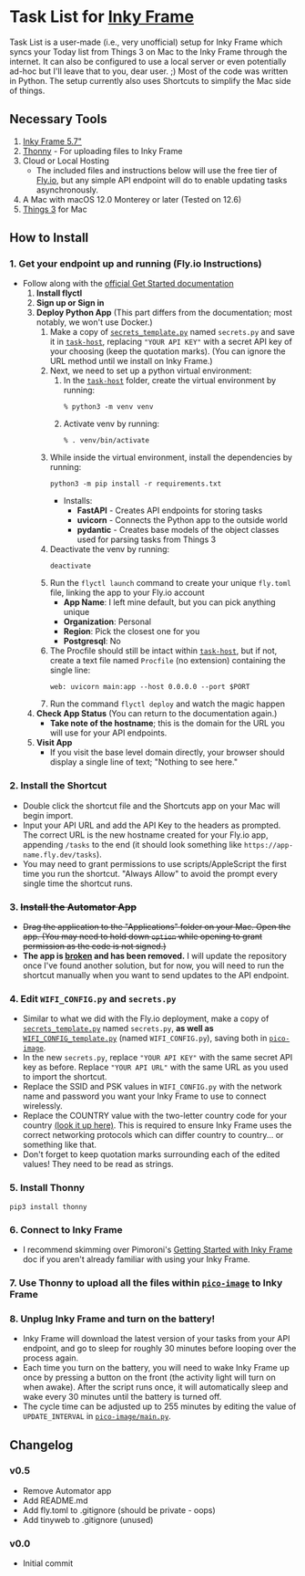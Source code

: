 # Task List for [Inky Frame](https://shop.pimoroni.com/products/inky-frame-5-7)
Task List is a user-made (i.e., very unofficial) setup for Inky Frame which syncs your Today list from Things 3 on Mac to the Inky Frame through the internet. It can also be configured to use a local server or even potentially ad-hoc but I'll leave that to you, dear user. ;) Most of the code was written in Python. The setup currently also uses Shortcuts to simplify the Mac side of things.

## Necessary Tools

1. [Inky Frame 5.7"](https://shop.pimoroni.com/products/inky-frame-5-7)
2. [Thonny]() - For uploading files to Inky Frame
3. Cloud or Local Hosting
	- The included files and instructions below will use the free tier of [Fly.io](https://fly.io/), but any simple API endpoint will do to enable updating tasks asynchronously.
4. A Mac with macOS 12.0 Monterey or later (Tested on 12.6)
5. [Things 3](https://culturedcode.com/things/) for Mac

## How to Install

### 1. Get your endpoint up and running (Fly.io Instructions)
- Follow along with the [official Get Started documentation](https://fly.io/docs/hands-on/)
  1. **Install flyctl**
  2. **Sign up or Sign in**
  3. **Deploy Python App** (This part differs from the documentation; most notably, we won't use Docker.)
     1. Make a copy of [`secrets_template.py`](/secrets_template.py) named `secrets.py` and save it in [`task-host`](/task-host), replacing `"YOUR API KEY"` with a secret API key of your choosing (keep the quotation marks). (You can ignore the URL method until we install on Inky Frame.)
     2. Next, we need to set up a python virtual environment:
        1. In the [`task-host`](/task-host) folder, create the virtual environment by running:
           ```
           % python3 -m venv venv
           ```
        2. Activate venv by running:
           ```
           % . venv/bin/activate
           ```
     3. While inside the virtual environment, install the dependencies by running:
        ```
        python3 -m pip install -r requirements.txt
        ```
        - Installs:
          - **FastAPI** - Creates API endpoints for storing tasks
          - **uvicorn** - Connects the Python app to the outside world
          - **pydantic** - Creates base models of the object classes used for parsing tasks from Things 3
     4. Deactivate the venv by running:
        ```
        deactivate
        ```
     5. Run the `flyctl launch` command to create your unique `fly.toml` file, linking the app to your Fly.io account
        - **App Name**: I left mine default, but you can pick anything unique
        - **Organization**: Personal
        - **Region**: Pick the closest one for you
        - **Postgresql**: No
     6. The Procfile should still be intact within [`task-host`](/task-host), but if not, create a text file named `Procfile` (no extension) containing the single line:
        ```
        web: uvicorn main:app --host 0.0.0.0 --port $PORT
        ```
     7. Run the command `flyctl deploy` and watch the magic happen
  4. **Check App Status** (You can return to the documentation again.)
     - **Take note of the hostname**; this is the domain for the URL you will use for your API endpoints.	
  5. **Visit App**
     - If you visit the base level domain directly, your browser should display a single line of text; "Nothing to see here."

### 2. Install the Shortcut
- Double click the shortcut file and the Shortcuts app on your Mac will begin import.
- Input your API URL and add the API Key to the headers as prompted. The correct URL is the new hostname created for your Fly.io app, appending `/tasks` to the end (it should look something like `https://app-name.fly.dev/tasks`).
- You may need to grant permissions to use scripts/AppleScript the first time you run the shortcut. "Always Allow" to avoid the prompt every single time the shortcut runs.

### 3. ~~Install the Automator App~~
- ~~Drag the application to the "Applications" folder on your Mac. Open the app. (You may need to hold down `option` while opening to grant permission as the code is not signed.)~~
- **The app is [broken](https://github.com/kappanjoe/Inky-Frame-Task-List/issues/1) and has been removed.** I will update the repository once I've found another solution, but for now, you will need to run the shortcut manually when you want to send updates to the API endpoint.

### 4. Edit `WIFI_CONFIG.py` and `secrets.py`
- Similar to what we did with the Fly.io deployment, make a copy of [`secrets_template.py`](/secrets_template.py) named `secrets.py`, **as well as** [`WIFI_CONFIG_template.py`](/secrets_template.py) (named `WIFI_CONFIG.py`), saving both in [`pico-image`](/pico-image).
- In the new `secrets.py`, replace `"YOUR API KEY"` with the same secret API key as before. Replace `"YOUR API URL"` with the same URL as you used to import the shortcut.
- Replace the SSID and PSK values in `WIFI_CONFIG.py` with the network name and password you want your Inky Frame to use to connect wirelessly.
- Replace the COUNTRY value with the two-letter country code for your country [(look it up here)](https://en.wikipedia.org/wiki/ISO_3166-1_alpha-2). This is required to ensure Inky Frame uses the correct networking protocols which can differ country to country... or something like that.
- Don't forget to keep quotation marks surrounding each of the edited values! They need to be read as strings.

### 5. Install Thonny
```
pip3 install thonny
```

### 6. Connect to Inky Frame
- I recommend skimming over Pimoroni's [Getting Started with Inky Frame](https://learn.pimoroni.com/article/getting-started-with-inky-frame) doc if you aren't already familiar with using your Inky Frame.

### 7. Use Thonny to upload all the files within [`pico-image`](/pico-image) to Inky Frame

### 8. Unplug Inky Frame and turn on the battery!
- Inky Frame will download the latest version of your tasks from your API endpoint, and go to sleep for roughly 30 minutes before looping over the process again.
- Each time you turn on the battery, you will need to wake Inky Frame up once by pressing a button on the front (the activity light will turn on when awake). After the script runs once, it will automatically sleep and wake every 30 minutes until the battery is turned off.
- The cycle time can be adjusted up to 255 minutes by editing the value of `UPDATE_INTERVAL` in [`pico-image/main.py`](pico-image/main.py).

## Changelog

### v0.5

- Remove Automator app
- Add README.md
- Add fly.toml to .gitignore (should be private - oops)
- Add tinyweb to .gitignore (unused)

### v0.0

- Initial commit
